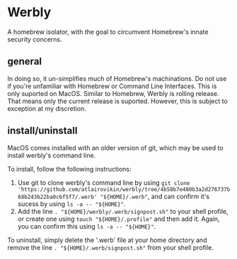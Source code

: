 # Werbly
A homebrew isolator, with the goal to circumvent Homebrew's innate security concerns.

## general
In doing so, it un-simplifies much of Homebrew's machinations. Do not use if you're unfamiliar with Homebrew or Command Line Interfaces.
This is only suported on MacOS.
Similar to Homebrew, Werbly is rolling release. That means only the current release is suported. However, this is subject to exception at my discretion.

## install/uninstall
MacOS comes installed with an older version of git, which may be used to install werbly's command line.

To install, follow the following instructions:
1. Use git to clone werbly's command line by using `git clone 'https://github.com/atlairovikin/werbly/tree/4b58b7e480b3a2d276737b68b243b22ba0c6f5f7/.werb' "${HOME}/.werb"`, and can confirm it's sucess by using `ls -a -- "${HOME}"`.
2. Add the line `. "${HOME}/werbly/.werb/signpost.sh"` to your shell profile, or create one using `touch "${HOME}/.profile"` and then add it. Again, you can confirm this using `ls -a -- "${HOME}"`.

To uninstall, simply delete the '.werb' file at your home directory and remove the line `. "${HOME}/.werb/signpost.sh"` from your shell profile.

